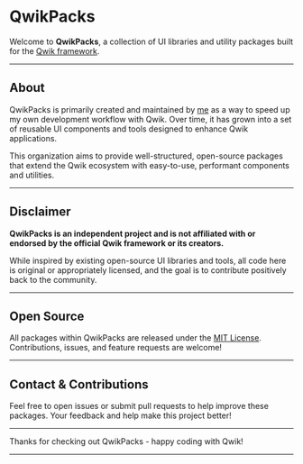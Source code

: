 # QwikPacks

Welcome to **QwikPacks**, a collection of UI libraries and utility packages built for the [Qwik framework](https://qwik.dev/).

---

## About

QwikPacks is primarily created and maintained by [me](https://github.com/esthersoftwaredev) as a way to speed up my own development workflow with Qwik. Over time, it has grown into a set of reusable UI components and tools designed to enhance Qwik applications.

This organization aims to provide well-structured, open-source packages that extend the Qwik ecosystem with easy-to-use, performant components and utilities.

---

## Disclaimer

**QwikPacks is an independent project and is not affiliated with or endorsed by the official Qwik framework or its creators.**  

While inspired by existing open-source UI libraries and tools, all code here is original or appropriately licensed, and the goal is to contribute positively back to the community.

---

## Open Source

All packages within QwikPacks are released under the [MIT License](../LICENSE). Contributions, issues, and feature requests are welcome!

---

## Contact & Contributions

Feel free to open issues or submit pull requests to help improve these packages. Your feedback and help make this project better!

---

Thanks for checking out QwikPacks - happy coding with Qwik!

---
